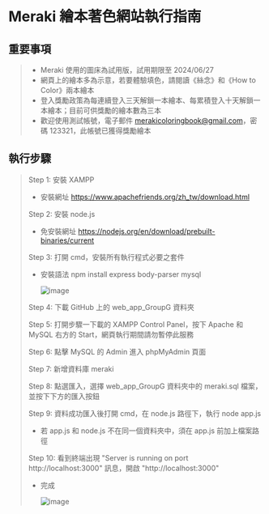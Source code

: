 # Meraki 繪本著色網站執行指南

## 重要事項
> * Meraki 使用的圖床為試用版，試用期限至 2024/06/27
> * 網頁上的繪本多為示意，若要體驗填色，請閱讀《絲念》和《How to Color》兩本繪本
> * 登入獎勵政策為每連續登入三天解鎖一本繪本、每累積登入十天解鎖一本繪本；目前可供獎勵的繪本數為三本
> * 歡迎使用測試帳號，電子郵件 merakicoloringbook@gmail.com，密碼 123321，此帳號已獲得獎勵繪本

## 執行步驟
> Step 1: 安裝 XAMPP
>   * 安裝網址 https://www.apachefriends.org/zh_tw/download.html
> 
> Step 2: 安裝 node.js
>   * 免安裝網址 https://nodejs.org/en/download/prebuilt-binaries/current
> 
> Step 3: 打開 cmd，安裝所有執行程式必要之套件
>   * 安裝語法 npm install express body-parser mysql
>
>     ![image](https://github.com/GongTingWen/web_app_GroupG/assets/124494535/c05f1610-b925-4f7c-9662-0145735b5818)
>
> Step 4: 下載 GitHub 上的 web_app_GroupG 資料夾
>
> Step 5: 打開步驟一下載的 XAMPP Control Panel，按下 Apache 和 MySQL 右方的 Start，網頁執行期間請勿暫停此服務
>
> Step 6: 點擊 MySQL 的 Admin 進入 phpMyAdmin 頁面
>
> Step 7: 新增資料庫 meraki
>
> Step 8: 點選匯入，選擇 web_app_GroupG 資料夾中的 meraki.sql 檔案，並按下下方的匯入按鈕
>
> Step 9: 資料成功匯入後打開 cmd，在 node.js 路徑下，執行 node app.js
>   * 若 app.js 和 node.js 不在同一個資料夾中，須在 app.js 前加上檔案路徑
>
> Step 10: 看到終端出現 "Server is running on port http://localhost:3000" 訊息，開啟 "http://localhost:3000"
>   * 完成
>
>     ![image](https://github.com/GongTingWen/web_app_GroupG/assets/124494535/1744f681-9b38-478b-bbba-50527c42cb14)
